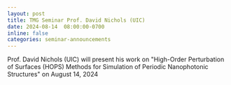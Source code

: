 ```yaml
---
layout: post
title: TMG Seminar Prof. David Nichols (UIC)
date: 2024-08-14  08:00:00-0700
inline: false
categories: seminar-announcements
---
```


Prof. David Nichols (UIC)  will present his work on "High-Order Perturbation of Surfaces (HOPS) Methods for Simulation of Periodic Nanophotonic Structures" on August 14, 2024 
